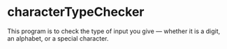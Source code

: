 # characterTypeChecker
This program is to check the type of input you give — whether it is a digit, an alphabet, or a special character.
